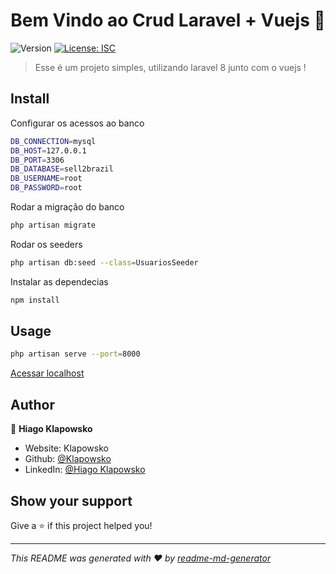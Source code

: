 <h1 align="center">Bem Vindo ao Crud Laravel + Vuejs 👋</h1>
<p>
  <img alt="Version" src="https://img.shields.io/badge/version-1.0.0-blue.svg?cacheSeconds=2592000" />
  <a href="#" target="_blank">
    <img alt="License: ISC" src="https://img.shields.io/badge/License-ISC-yellow.svg" />
  </a>
</p>

> Esse é um projeto simples, utilizando laravel 8 junto com o vuejs ! 

## Install
Configurar os acessos ao banco
```sh
DB_CONNECTION=mysql
DB_HOST=127.0.0.1
DB_PORT=3306
DB_DATABASE=sell2brazil
DB_USERNAME=root
DB_PASSWORD=root
```
Rodar a migração do banco
```sh
php artisan migrate
```
Rodar os seeders
```sh
php artisan db:seed --class=UsuariosSeeder
```
Instalar as dependecias
```sh
npm install
```

## Usage

```sh
php artisan serve --port=8000
```

[Acessar localhost](http://localhost:8000/)

## Author

👤 **Hiago Klapowsko**

* Website: Klapowsko
* Github: [@Klapowsko](https://github.com/Klapowsko)
* LinkedIn: [@Hiago Klapowsko](https://linkedin.com/in/Hiago-Klapowsko)

## Show your support

Give a ⭐️ if this project helped you!

***
_This README was generated with ❤️ by [readme-md-generator](https://github.com/kefranabg/readme-md-generator)_

